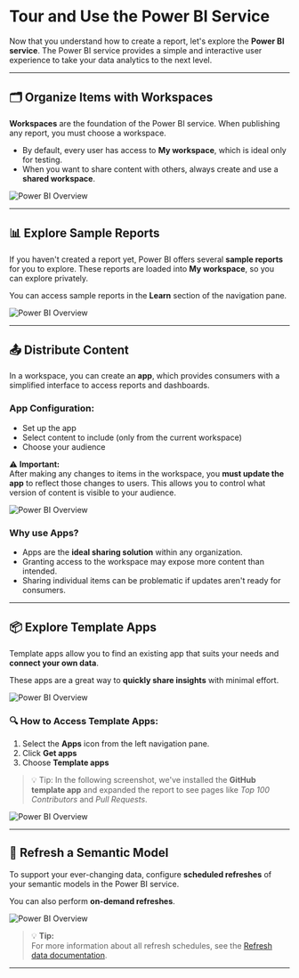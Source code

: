 # Tour and Use the Power BI Service

Now that you understand how to create a report, let's explore the **Power BI service**. The Power BI service provides a simple and interactive user experience to take your data analytics to the next level.

---

## 🗂 Organize Items with Workspaces

**Workspaces** are the foundation of the Power BI service. When publishing any report, you must choose a workspace.

- By default, every user has access to **My workspace**, which is ideal only for testing.
- When you want to share content with others, always create and use a **shared workspace**.

![Power BI Overview](images/pbi-touring_01)

---

## 📊 Explore Sample Reports

If you haven't created a report yet, Power BI offers several **sample reports** for you to explore. These reports are loaded into **My workspace**, so you can explore privately.

You can access sample reports in the **Learn** section of the navigation pane.

![Power BI Overview](images/pbi-touring_02)

---

## 📤 Distribute Content

In a workspace, you can create an **app**, which provides consumers with a simplified interface to access reports and dashboards.

### App Configuration:
- Set up the app
- Select content to include (only from the current workspace)
- Choose your audience

⚠️ **Important:**  
After making any changes to items in the workspace, you **must update the app** to reflect those changes to users. This allows you to control what version of content is visible to your audience.

![Power BI Overview](images/pbi-touring_03)

### Why use Apps?

- Apps are the **ideal sharing solution** within any organization.
- Granting access to the workspace may expose more content than intended.
- Sharing individual items can be problematic if updates aren't ready for consumers.

---

## 📦 Explore Template Apps

Template apps allow you to find an existing app that suits your needs and **connect your own data**.

These apps are a great way to **quickly share insights** with minimal effort.

![Power BI Overview](images/pbi-touring_04)

### 🔍 How to Access Template Apps:
1. Select the **Apps** icon from the left navigation pane.
2. Click **Get apps**
3. Choose **Template apps**

> 💡 Tip: In the following screenshot, we've installed the **GitHub template app** and expanded the report to see pages like _Top 100 Contributors_ and _Pull Requests_.

![Power BI Overview](images/pbi-touring_05)

---

## 🔁 Refresh a Semantic Model

To support your ever-changing data, configure **scheduled refreshes** of your semantic models in the Power BI service.

You can also perform **on-demand refreshes**.

![Power BI Overview](images/pbi-touring_07)

> 💡 **Tip:**  
For more information about all refresh schedules, see the [Refresh data documentation](https://learn.microsoft.com/power-bi/connect-data/refresh-data).

---
